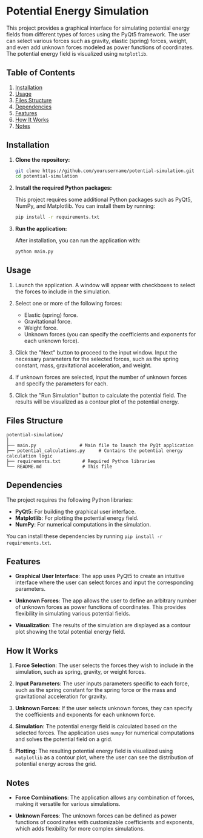 
# Potential Energy Simulation

This project provides a graphical interface for simulating potential energy fields from different types of forces using the PyQt5 framework. The user can select various forces such as gravity, elastic (spring) forces, weight, and even add unknown forces modeled as power functions of coordinates. The potential energy field is visualized using `matplotlib`.

## Table of Contents

1. [Installation](#installation)
2. [Usage](#usage)
3. [Files Structure](#files-structure)
4. [Dependencies](#dependencies)
5. [Features](#features)
6. [How It Works](#how-it-works)
7. [Notes](#notes)

## Installation

1. **Clone the repository:**

   ```bash
   git clone https://github.com/yourusername/potential-simulation.git
   cd potential-simulation
   ```

2. **Install the required Python packages:**

   This project requires some additional Python packages such as PyQt5, NumPy, and Matplotlib. You can install them by running:

   ```bash
   pip install -r requirements.txt
   ```

3. **Run the application:**

   After installation, you can run the application with:

   ```bash
   python main.py
   ```

## Usage

1. Launch the application. A window will appear with checkboxes to select the forces to include in the simulation.
   
2. Select one or more of the following forces:
   - Elastic (spring) force.
   - Gravitational force.
   - Weight force.
   - Unknown forces (you can specify the coefficients and exponents for each unknown force).
   
3. Click the "Next" button to proceed to the input window. Input the necessary parameters for the selected forces, such as the spring constant, mass, gravitational acceleration, and weight.

4. If unknown forces are selected, input the number of unknown forces and specify the parameters for each.

5. Click the "Run Simulation" button to calculate the potential field. The results will be visualized as a contour plot of the potential energy.

## Files Structure

```
potential-simulation/
│
├── main.py                # Main file to launch the PyQt application
├── potential_calculations.py     # Contains the potential energy calculation logic
├── requirements.txt        # Required Python libraries
└── README.md               # This file
```

## Dependencies

The project requires the following Python libraries:

- **PyQt5**: For building the graphical user interface.
- **Matplotlib**: For plotting the potential energy field.
- **NumPy**: For numerical computations in the simulation.
  
You can install these dependencies by running `pip install -r requirements.txt`.

## Features

- **Graphical User Interface**: The app uses PyQt5 to create an intuitive interface where the user can select forces and input the corresponding parameters.
  
- **Unknown Forces**: The app allows the user to define an arbitrary number of unknown forces as power functions of coordinates. This provides flexibility in simulating various potential fields.

- **Visualization**: The results of the simulation are displayed as a contour plot showing the total potential energy field.

## How It Works

1. **Force Selection**: The user selects the forces they wish to include in the simulation, such as spring, gravity, or weight forces.

2. **Input Parameters**: The user inputs parameters specific to each force, such as the spring constant for the spring force or the mass and gravitational acceleration for gravity.

3. **Unknown Forces**: If the user selects unknown forces, they can specify the coefficients and exponents for each unknown force.

4. **Simulation**: The potential energy field is calculated based on the selected forces. The application uses `numpy` for numerical computations and solves the potential field on a grid.

5. **Plotting**: The resulting potential energy field is visualized using `matplotlib` as a contour plot, where the user can see the distribution of potential energy across the grid.

## Notes

- **Force Combinations**: The application allows any combination of forces, making it versatile for various simulations.

- **Unknown Forces**: The unknown forces can be defined as power functions of coordinates with customizable coefficients and exponents, which adds flexibility for more complex simulations.
